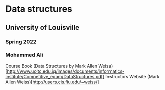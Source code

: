 # Data structures
## University of Louisville
### Spring 2022
### Mohammed Ali

Course Book (Data Structures by Mark Allen Weiss)[http://www.uoitc.edu.iq/images/documents/informatics-institute/Competitive_exam/DataStructures.pdf]
Instructors Website (Mark Allen Weiss)[http://users.cis.fiu.edu/~weiss/]
